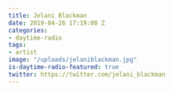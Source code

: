 ```yaml
---
title: Jelani Blackman
date: 2019-04-26 17:19:00 Z
categories:
- daytime-radio
tags:
- artist
image: "/uploads/jelaniblackman.jpg"
is-daytime-radio-featured: true
twitter: https://twitter.com/jelani_blackman
---
```


